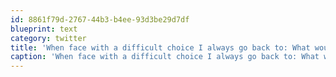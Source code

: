 ```yaml
---
id: 8861f79d-2767-44b3-b4ee-93d3be29d7df
blueprint: text
category: twitter
title: 'When face with a difficult choice I always go back to: What would the Honey Badger do?'
caption: 'When face with a difficult choice I always go back to: What would the Honey Badger do?'
---
```


